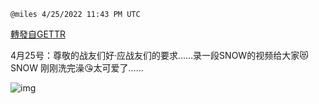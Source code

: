 
`@miles 4/25/2022 11:43 PM UTC`

[轉發自GETTR](https://gettr.com/post/p172qj5026c)

 4月25号：尊敬的战友们好·应战友们的要求……录一段SNOW的视频给大家😻SNOW 刚刚洗完澡😘太可爱了……

![img](https://media.gettr.com/group11/getter/2022/04/25/23/46975459-ef9c-1dd0-7834-b5fbe7781540/out.jpg)
